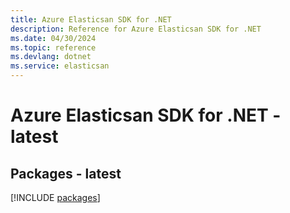 ```yaml
---
title: Azure Elasticsan SDK for .NET
description: Reference for Azure Elasticsan SDK for .NET
ms.date: 04/30/2024
ms.topic: reference
ms.devlang: dotnet
ms.service: elasticsan
---
```

# Azure Elasticsan SDK for .NET - latest
## Packages - latest
[!INCLUDE [packages](elasticsan-index.md)]